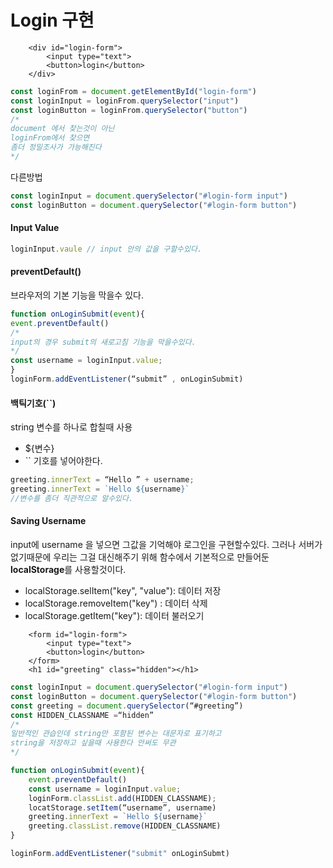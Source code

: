 # Login 구현

```markup
    <div id="login-form">
        <input type="text">
        <button>login</button>
    </div>
```

```javascript
const loginFrom = document.getElementById("login-form")
const loginInput = loginFrom.querySelector("input")
const loginButton = loginFrom.querySelector("button")
/*
document 에서 찾는것이 아닌  
loginFrom에서 찾으면
좀더 정밀조사가 가능해진다
*/

```

다른방법

```javascript
const loginInput = document.querySelector("#login-form input")
const loginButton = document.querySelector("#login-form button")
```

#### Input Value

```javascript
loginInput.vaule // input 안의 값을 구할수있다.
```

#### preventDefault\(\)  

브라우저의 기본 기능을 막을수 있다.

```javascript
function onLoginSubmit(event){
event.preventDefault() 	 
/* 
input의 경우 submit의 새로고침 기능을 막을수있다.
*/
const username = loginInput.value;
} 
loginForm.addEventListener(“submit” , onLoginSubmit)
```

#### 백틱기호\(\`\`\)

string 변수를 하나로 합칠때 사용

* ${변수}
* \`\` 기호를 넣어야한다.

```javascript
greeting.innerText = “Hello ” + username; 
greeting.innerText = `Hello ${username}`
//변수를 좀더 직관적으로 알수있다.
```

#### Saving Username

input에 username 을 넣으면 그값을 기억해야 로그인을 구현할수있다. 그러나 서버가 없기때문에 우리는 그걸 대신해주기 위해 함수에서 기본적으로 만들어둔 **localStorage**를  사용할것이다.

* localStorage.selItem\("key", "value"\): 데이터 저장
* localStorage.removeItem\("key"\) : 데이터 삭제
* localStorage.getItem\("key"\): 데이터 불러오기

```markup
    <form id="login-form">
        <input type="text">
        <button>login</button>
    </form>
    <h1 id="greeting" class="hidden"></h1>
```

```javascript
const loginInput = document.querySelector("#login-form input")
const loginButton = document.querySelector("#login-form button")
const greeting = document.querySelector(“#greeting”)
const HIDDEN_CLASSNAME =“hidden” 
/*
일반적인 관습인데 string만 포함된 변수는 대문자로 표기하고 
string을 저장하고 싶을때 사용한다 안써도 무관
*/

function onLoginSubmit(event){
    event.preventDefault() 	
    const username = loginInput.value;
    loginForm.classList.add(HIDDEN_CLASSNAME);
    locatStorage.setItem(“username”, username)
    greeting.innerText = `Hello ${username}`
    greeting.classList.remove(HIDDEN_CLASSNAME)
} 

loginForm.addEventListener("submit" onLoginSubmt)

```




